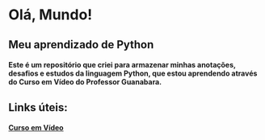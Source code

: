 # Olá, Mundo!
## Meu aprendizado de Python
#### Este é um repositório que criei para armazenar minhas anotações, desafios e estudos da linguagem Python, que estou aprendendo através do Curso em Vídeo do Professor Guanabara.

## Links úteis:
#### [Curso em Vídeo](https://www.cursoemvideo.com/cursos/)
